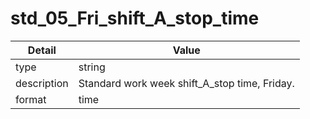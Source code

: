 # std_05_Fri_shift_A_stop_time
| Detail | Value |
| ------ | ----- |
| type | string |
| description | Standard work week shift_A_stop time, Friday. |
| format | time |

